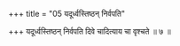 +++
title = "05 यदूर्ध्वस्तिष्ठन् निर्वपति"

+++
यदूर्ध्वस्तिष्ठन् निर्वपति दिवे चादित्याय चा वृश्चते ॥ ७ ॥